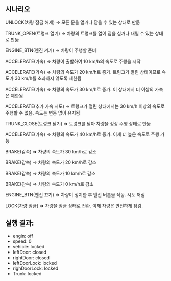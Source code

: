 ## 시나리오
UNLOCK(차량 잠금 해제) ⇒ 모든 문을 열거나 닫을 수 있는 상태로 만듦

TRUNK_OPEN(트렁크 열기) ⇒ 차량의 트렁크를 열어 짐을 싣거나 내릴 수 있는 상태로 만듦

ENGINE_BTN(엔진 켜기) ⇒ 차량이 주행할 준비

ACCELERATE(가속) ⇒ 차량이 출발하여 10 km/h의 속도로 주행을 시작

ACCELERATE(가속) ⇒ 차량의 속도가 20 km/h로 증가. 트렁크가 열린 상태이므로 속도가 30 km/h를 초과하지 않도록 제한됨

ACCELERATE(가속) ⇒ 차량의 속도가 30 km/h로 증가. 이 상태에서 더 이상의 가속은 제한됨

ACCELERATE(추가 가속 시도) ⇒ 트렁크가 열린 상태에서는 30 km/h 이상의 속도로 주행할 수 없음. 속도는 변동 없이 유지됨

TRUNK_CLOSE(트렁크 닫기) ⇒ 트렁크를 닫아 차량을 정상 주행 상태로 만듦

ACCELERATE(가속) ⇒ 차량의 속도가 40 km/h로 증가. 이제 더 높은 속도로 주행 가능

BRAKE(감속) ⇒ 차량의 속도가 30 km/h로 감소

BRAKE(감속) ⇒ 차량의 속도가 20 km/h로 감소

BRAKE(감속) ⇒ 차량의 속도가 10 km/h로 감소

BRAKE(감속) ⇒ 차량의 속도가 0 km/h로 감소

ENGINE_BTN(엔진 끄기) ⇒ 차량이 정지한  후 엔진 버튼을 작동. 시도 꺼짐

LOCK(차량 잠금) ⇒ 차량을 잠금 상태로 전환. 이제 차량은 안전하게 잠김.

## 실행 결과: 

- engin: off
- speed: 0
- vehicle: locked
- leftDoor: closed
- rightDoor: closed
- leftDoorLock: locked
- righDoorLock: locked
- Trunk: locked